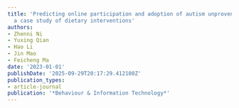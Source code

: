 ```yaml
---
title: 'Predicting online participation and adoption of autism unproven interventions:
  a case study of dietary interventions'
authors:
- Zhenni Ni
- Yuxing Qian
- Hao Li
- Jin Mao
- Feicheng Ma
date: '2023-01-01'
publishDate: '2025-09-29T20:17:29.412100Z'
publication_types:
- article-journal
publication: '*Behaviour & Information Technology*'
---
```

